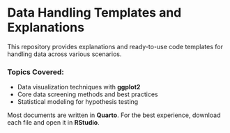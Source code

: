 # Data Handling Templates and Explanations

This repository provides explanations and ready-to-use code templates for handling data across various scenarios.

### Topics Covered:
- Data visualization techniques with **ggplot2**
- Core data screening methods and best practices
- Statistical modeling for hypothesis testing

Most documents are written in **Quarto**. For the best experience, download each file and open it in **RStudio**.

